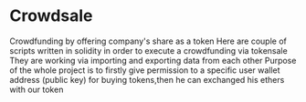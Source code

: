 # Crowdsale
Crowdfunding by offering company's share as a token
Here are couple of scripts written in solidity in order to execute a crowdfunding via tokensale
They are working via importing and exporting data from each other
Purpose of the whole project is to firstly give permission to a specific user wallet address (public key) for buying tokens,then he can exchanged his ethers with our token
